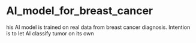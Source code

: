 # AI_model_for_breast_cancer
his AI model is trained on real data from breast cancer diagnosis. Intention is to let AI classify tumor on its own

